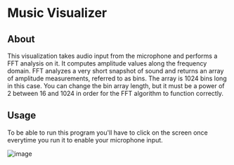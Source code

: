 # Music Visualizer

## About

This visualization takes audio input from the microphone and performs a FFT analysis on it. It computes amplitude values along the frequency domain. FFT analyzes a very short snapshot of sound and returns an array of amplitude measurements, referred to as bins. The array is 1024 bins long in this case. You can change the bin array length, but it must be a power of 2 between 16 and 1024 in order for the FFT algorithm to function correctly.

## Usage

To be able to run this program you'll have to click on the screen once everytime you run it to enable your microphone input.

![image](https://user-images.githubusercontent.com/28980632/76987075-9aa15100-6968-11ea-97cd-0ee8c2600934.png)
